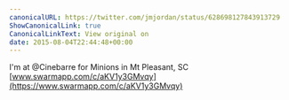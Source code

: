 ```yaml
---
canonicalURL: https://twitter.com/jmjordan/status/628698127843913729
ShowCanonicalLink: true
CanonicalLinkText: View original on
date: 2015-08-04T22:44:48+00:00
---
```

I'm at @Cinebarre for Minions in Mt Pleasant, SC [www.swarmapp.com/c/aKV1y3GMvqy](https://www.swarmapp.com/c/aKV1y3GMvqy)